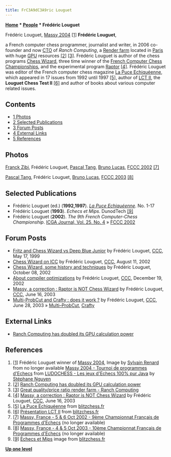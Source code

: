 ```yaml
---
title: FrC3A9dC3A9ric Louguet
---
```

**[Home](Home "Home") * [People](People "People") * Frédéric Louguet**

[](File:Massy2004pic4.jpg) Frédéric Louguet, [Massy 2004](Massy_2004 "Massy 2004") <a id="cite-note-1" href="#cite-ref-1">[1]</a>
**Frédéric Louguet**,

a French computer chess programmer, journalist and writer, in 2006 co-founder and now [CTO](https://en.wikipedia.org/wiki/Chief_technology_officer) of *Ranch Computing*, a [Render farm](https://en.wikipedia.org/wiki/Render_farm) located in [Paris](https://en.wikipedia.org/wiki/Paris) with huge [GPU](GPU "GPU") resources <a id="cite-note-2" href="#cite-ref-2">[2]</a> <a id="cite-note-3" href="#cite-ref-3">[3]</a>.
Frédéric Louguet is author of the chess programs [Chess Wizard](Chess_Wizard "Chess Wizard"), three time winner of the [French Computer Chess Championships](French_Computer_Chess_Championship "French Computer Chess Championship"),
and the experimental program [Raptor](Raptor "Raptor") <a id="cite-note-4" href="#cite-ref-4">[4]</a>.
Frédéric Louguet was editor of the French computer chess magazine [La Puce Echiquéenne](La_Puce_Echiqu%C3%A9enne "La Puce Echiquéenne"), which appeared in 17 issues from 1992 until 1997 <a id="cite-note-5" href="#cite-ref-5">[5]</a>, author of [LCT II](LCT_II "LCT II"), the **Louguet Chess Test II** <a id="cite-note-6" href="#cite-ref-6">[6]</a> and author of books about various computer related issues.

## Contents

- [1 Photos](#photos)
- [2 Selected Publications](#selected-publications)
- [3 Forum Posts](#forum-posts)
- [4 External Links](#external-links)
- [5 References](#references)

## Photos

[](File:Fccc2002-08.jpg)
[Franck Zibi](Franck_Zibi "Franck Zibi"), Frédéric Louguet, [Pascal Tang](Pascal_Tang "Pascal Tang"), [Bruno Lucas](Bruno_Lucas "Bruno Lucas"), [FCCC 2002](FCCC_2002 "FCCC 2002") <a id="cite-note-7" href="#cite-ref-7">[7]</a>

[](File:Fccc2003-sn_20.jpg)
[Pascal Tang](Pascal_Tang "Pascal Tang"), Frédéric Louguet, [Bruno Lucas](Bruno_Lucas "Bruno Lucas"), [FCCC 2003](FCCC_2003 "FCCC 2003") <a id="cite-note-8" href="#cite-ref-8">[8]</a>

## Selected Publications

- Frédéric Louguet (ed.) (**1992,1997**). *[La Puce Echiquéenne](La_Puce_Echiqu%C3%A9enne "La Puce Echiquéenne")*. No. 1-17
- Frédéric Louguet (**1993**). *Echecs et Mips*. DunodTech <a id="cite-note-9" href="#cite-ref-9">[9]</a>
- Frédéric Louguet (**2002**). *The 9th French Computer-Chess Championship*. [ICGA Journal, Vol. 25, No. 4](ICGA_Journal#25_4 "ICGA Journal") » [FCCC 2002](FCCC_2002 "FCCC 2002")

## Forum Posts

- [Fritz and Chess Wizard vs Deep Blue Junior](https://www.stmintz.com/ccc/index.php?id=52005) by Frédéric Louguet, [CCC](CCC "CCC"), May 17, 1999
- [Chess Wizard on ICC](https://www.stmintz.com/ccc/index.php?id=245180) by Frédéric Louguet, [CCC](CCC "CCC"), August 11, 2002
- [Chess Wizard, some history and techniques](https://www.stmintz.com/ccc/index.php?id=257088) by Frédéric Louguet, October 08, 2002
- [About compiler optimizations](https://www.stmintz.com/ccc/index.php?id=271642) by Frédéric Louguet, [CCC](CCC "CCC"), December 19, 2002
- [Massy, a correction : Raptor is NOT Chess Wizard](https://www.stmintz.com/ccc/index.php?id=301078) by Frédéric Louguet, [CCC](CCC "CCC"), June 16, 2003
- [Multi-ProbCut and Crafty : does it work ?](https://www.stmintz.com/ccc/index.php?id=303536) by Frédéric Louguet, [CCC](CCC "CCC"), June 28, 2003 » [Multi–ProbCut](ProbCut#MPC "ProbCut"), [Crafty](Crafty "Crafty")

## External Links

- [Ranch Computing has doubled its GPU calculation power](https://blog.ranchcomputing.com/ranch-computing-has-doubled-its-gpu-calculation-power)

## References

1. <a id="cite-ref-1" href="#cite-note-1">[1]</a> Frédéric Louguet winner of [Massy 2004](Massy_2004 "Massy 2004"), Image by [Sylvain Renard](Sylvain_Renard "Sylvain Renard") from no longer available [Massy 2004 - Tournoi de programmes d'Echecs](http://www.ludochess.com/trn_massy2004/massy2004.htm) from [LUDOCHESS - Les jeux d'Echecs 100% pur Java](http://www.ludochess.com/dotcom/accueil.php3) by [Stéphane Nguyen](St%C3%A9phane_Nguyen "Stéphane Nguyen")
1. <a id="cite-ref-2" href="#cite-note-2">[2]</a> [Ranch Computing has doubled its GPU calculation power](https://blog.ranchcomputing.com/ranch-computing-has-doubled-its-gpu-calculation-power)
1. <a id="cite-ref-3" href="#cite-note-3">[3]</a> [Great quality/price ratio render farm - Ranch Computing](https://www.ranchcomputing.com/en)
1. <a id="cite-ref-4" href="#cite-note-4">[4]</a> [Massy, a correction : Raptor is NOT Chess Wizard](https://www.stmintz.com/ccc/index.php?id=301078) by Frédéric Louguet, [CCC](CCC "CCC"), June 16, 2003
1. <a id="cite-ref-5" href="#cite-note-5">[5]</a> [La Puce Echiquéenne](http://www.blitzchess.fr/fr/biblio/lapuceechiqueenne/index.html) from [blitzchess.fr](http://www.blitzchess.fr)
1. <a id="cite-ref-6" href="#cite-note-6">[6]</a> [Présentation LCT II](http://www.blitzchess.fr/fr/tests/lct-ii/) from [blitzchess.fr](http://www.blitzchess.fr)
1. <a id="cite-ref-7" href="#cite-note-7">[7]</a> [Massy, France - 5 & 6 Oct 2002 - 9ème Championnat Français de Programmes d'Echecs](http://www.ludochess.com/fccc2002/tournoi.php3) (no longer available)
1. <a id="cite-ref-8" href="#cite-note-8">[8]</a> [Massy, France - 4 & 5 Oct 2003 - 10ème Championnat Français de Programmes d'Echecs](http://www.ludochess.com/fccc2003/tournoi.php3) (no longer available)
1. <a id="cite-ref-9" href="#cite-note-9">[9]</a> [Echecs et Mips](http://blitzchess.fr/images/mips.jpg) image from [blitzchess.fr](http://www.blitzchess.fr)

**[Up one level](People "People")**

